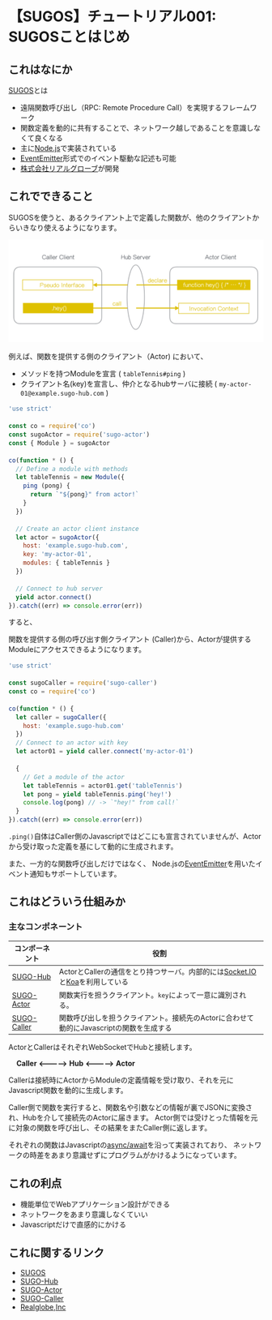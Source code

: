 # 【SUGOS】チュートリアル001: SUGOSことはじめ


## これはなにか

[SUGOS](https://github.com/realglobe-Inc/sugos)とは

+ 遠隔関数呼び出し（RPC: Remote Procedure Call）を実現するフレームワーク
+ 関数定義を動的に共有することで、ネットワーク越しであることを意識しなくて良くなる
+ 主に[Node.js](https://nodejs.org/en/)で実装されている
+ [EventEmitter](https://nodejs.org/api/events.html#events_events)形式でのイベント駆動な記述も可能
+ [株式会社リアルグローブ](http://realglobe.jp/)が開発


## これでできること

SUGOSを使うと、あるクライアント上で定義した関数が、他のクライアントからいきなり使えるようになります。

<img src="../../images/sugos-overview.png"
     alt="Overview"
/>


例えば、関数を提供する側のクライアント（Actor) において、

+ メソッドを持つModuleを宣言 ( `tableTennis#ping` )
+ クライアント名(key)を宣言し、仲介となるhubサーバに接続 ( `my-actor-01@example.sugo-hub.com` )

```javascript
'use strict'

const co = require('co')
const sugoActor = require('sugo-actor')
const { Module } = sugoActor

co(function * () {
  // Define a module with methods
  let tableTennis = new Module({
    ping (pong) {
      return `"${pong}" from actor!`
    }
  })

  // Create an actor client instance
  let actor = sugoActor({
    host: 'example.sugo-hub.com',
    key: 'my-actor-01',
    modules: { tableTennis }
  })

  // Connect to hub server
  yield actor.connect()
}).catch((err) => console.error(err))

```

すると、

関数を提供する側の呼び出す側クライアント (Caller)から、Actorが提供するModuleにアクセスできるようになります。


```javascript
'use strict'

const sugoCaller = require('sugo-caller')
const co = require('co')

co(function * () {
  let caller = sugoCaller({
    host: 'example.sugo-hub.com'
  })
  // Connect to an actor with key
  let actor01 = yield caller.connect('my-actor-01')

  {
    // Get a module of the actor
    let tableTennis = actor01.get('tableTennis')
    let pong = yield tableTennis.ping('hey!')
    console.log(pong) // -> `"hey!" from call!`
  }
}).catch((err) => console.error(err))

```

`.ping()`自体はCaller側のJavascriptではどこにも宣言されていませんが、Actorから受け取った定義を基にして動的に生成されます。

また、一方的な関数呼び出しだけではなく、 Node.jsの[EventEmitter](https://nodejs.org/api/events.html#events_events)を用いたイベント通知もサポートしています。


## これはどういう仕組みか

### 主なコンポネーント

| コンポーネント | 役割 |
| ------------ | --- |
| [SUGO-Hub](https://github.com/realglobe-Inc/sugo-hub) | ActorとCallerの通信をとり持つサーバ。内部的には[Socket.IO](http://socket.io/)と[Koa](https://github.com/koajs/koa)を利用している |
| [SUGO-Actor](https://github.com/realglobe-Inc/sugo-actor) | 関数実行を担うクライアント。`key`によって一意に識別される。 |
| [SUGO-Caller](https://github.com/realglobe-Inc/sugo-caller) | 関数呼び出しを担うクライアント。接続先のActorに合わせて動的にJavascriptの関数を生成する |


ActorとCallerはそれぞれWebSocketでHubと接続します。


&nbsp;&nbsp;&nbsp;&nbsp;**Caller** **<----->** **Hub** **<----->** **Actor**


Callerは接続時にActorからModuleの定義情報を受け取り、それを元にJavascript関数を動的に生成します。

Caller側で関数を実行すると、関数名や引数などの情報が裏でJSONに変換され、Hubを介して接続先のActorに届きます。
Actor側では受けとった情報を元に対象の関数を呼び出し、その結果をまたCaller側に返します。

それぞれの関数はJavascriptの[async/await](https://github.com/yortus/asyncawait#guide-to-asyncawait-v10)を沿って実装されており、
ネットワークの時差をあまり意識せずにプログラムがかけるようになっています。

## これの利点

+ 機能単位でWebアプリケーション設計ができる
+ ネットワークをあまり意識しなくていい
+ Javascriptだけで直感的にかける

## これに関するリンク

+ [SUGOS](https://github.com/realglobe-Inc/sugos)
+ [SUGO-Hub](https://github.com/realglobe-Inc/sugo-hub)
+ [SUGO-Actor](https://github.com/realglobe-Inc/sugo-actor)
+ [SUGO-Caller](https://github.com/realglobe-Inc/sugo-caller)
+ [Realglobe,Inc](http://realglobe.jp/)
